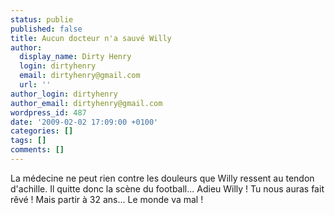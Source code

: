 ```yaml
---
status: publie
published: false
title: Aucun docteur n'a sauvé Willy
author:
  display_name: Dirty Henry
  login: dirtyhenry
  email: dirtyhenry@gmail.com
  url: ''
author_login: dirtyhenry
author_email: dirtyhenry@gmail.com
wordpress_id: 487
date: '2009-02-02 17:09:00 +0100'
categories: []
tags: []
comments: []
---
```

La médecine ne peut rien contre les douleurs que Willy ressent au tendon d'achille. Il quitte donc la scène du football... Adieu Willy ! Tu nous auras fait rêvé ! Mais partir à 32 ans... Le monde va mal !
